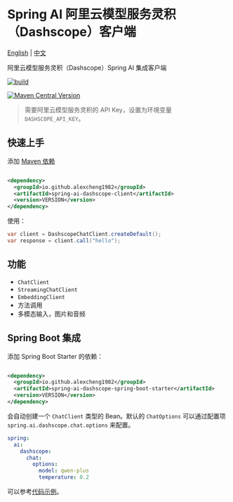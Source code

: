 # Spring AI 阿里云模型服务灵积（Dashscope）客户端

[English](./README.md) | [中文](./README_zh_CN.md)

阿里云模型服务灵积（Dashscope）Spring AI 集成客户端

[![build](https://github.com/JavaAIDev/spring-ai-dashscope-client/actions/workflows/build.yaml/badge.svg)](https://github.com/JavaAIDev/spring-ai-dashscope-client/actions/workflows/build.yaml)

[![Maven Central Version](https://img.shields.io/maven-central/v/io.github.alexcheng1982/spring-ai-dashscope-client)](https://central.sonatype.com/artifact/io.github.alexcheng1982/spring-ai-dashscope-client)


> 需要阿里云模型服务灵积的 API Key，设置为环境变量 `DASHSCOPE_API_KEY`。

## 快速上手

添加 [Maven 依赖](https://central.sonatype.com/artifact/io.github.alexcheng1982/spring-ai-dashscope-client)

```xml

<dependency>
  <groupId>io.github.alexcheng1982</groupId>
  <artifactId>spring-ai-dashscope-client</artifactId>
  <version>VERSION</version>
</dependency>
```

使用：

```java
var client = DashscopeChatClient.createDefault();
var response = client.call("hello");
```

## 功能

* `ChatClient`
* `StreamingChatClient`
* `EmbeddingClient`
* 方法调用
* 多模态输入，图片和音频

## Spring Boot 集成

添加 Spring Boot Starter 的依赖：

```xml

<dependency>
  <groupId>io.github.alexcheng1982</groupId>
  <artifactId>spring-ai-dashscope-spring-boot-starter</artifactId>
  <version>VERSION</version>
</dependency>
```

会自动创建一个 `ChatClient` 类型的 Bean。默认的 `ChatOptions`
可以通过配置项 `spring.ai.dashscope.chat.options` 来配置。

```yaml
spring:
  ai:
    dashscope:
      chat:
        options:
          model: qwen-plus
          temperature: 0.2
```

可以参考[代码示例](./example)。